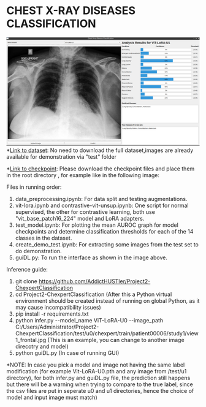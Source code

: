 # CHEST X-RAY DISEASES CLASSIFICATION
![alt text](guiDemonstration.png)
*[Link to dataset](https://www.kaggle.com/datasets/ashery/chexpert): No need to download the full dataset,images are already available for demonstration via "test" folder

*[Link to checkpoint](https://drive.google.com/drive/folders/19QHupl7XllVxH3yes509_t9xFEXke6mN?usp=sharing): Please download the checkpoint files and place them in the root directory , for example like in the following image:

Files in running order:
1. data_preprocessing.ipynb: For data split and testing augmentations.
2. vit-lora.ipynb and contrastive-vit-unsup.ipynb: One script for normal supervised, the other for contrastive learning, both use "vit_base_patch16_224" model and LoRA adapters.
3. test_model.ipynb: For plotting the mean AUROC graph for model checkpoints and determine classification thresholds for each of the 14 classes in the dataset.
4. create_demo_test.ipynb: For extracting some images from the test set to do demonstration.
5. guiDL.py: To run the interface as shown in the image above.

Inference guide:
1. git clone https://github.com/AddictHUSTler/Project2-ChexpertClassification
2. cd Project2-ChexpertClassification (After this a Python virtual environment should be created instead of running on global Python, as it may cause incompatibility issues)
3. pip install -r requirements.txt
4. python infer.py --model_name ViT-LoRA-U0 --image_path C:/Users/Administrator/Project2-ChexpertClassification/test/u0/chexpert/train/patient00006/study1/view1_frontal.jpg (This is an example, you can change to another image direcotry and model)
5. python guiDL.py (In case of running GUI)

*NOTE: In case you pick a model and image not having the same label modification (for example Vit-LoRA-U0.pth and any image from /test/u1 directory), for both infer.py and guiDL.py file, the prediction still happens but there will be a warning when trying to compare to the true label, since the csv files are put in seperate u0 and u1 directories, hence the choice of model and input image must match) 



